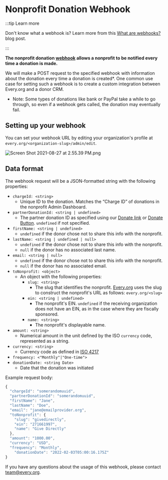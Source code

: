 # Nonprofit Donation Webhook

:::tip Learn more

Don't know what a webhook is? Learn more from this [What are webhooks?](https://zapier.com/blog/what-are-webhooks/) blog post.

:::

**The nonprofit donation [webhook](https://www.getvero.com/resources/webhooks) allows a nonprofit to be notified every time a donation is made.**

We will make a POST request to the specified webhook with information about the donation every time a donation is created\*. One common use case for setting such a webhook is to create a custom integration between Every.org and a donor CRM.

- Note: Some types of donations like bank or PayPal take a while to go through, so even if a webhook gets called, the donation may eventually fail.

## Setting up your webhook

You can set your webhook URL by editing your organization's profile at `every.org/<organization-slug>/admin/edit`.

![Screen Shot 2021-08-27 at 2.55.39 PM.png](https://s3-us-west-2.amazonaws.com/secure.notion-static.com/4f25f134-fd2a-401f-95d0-e3282fa9dd02/Screen_Shot_2021-08-27_at_2.55.39_PM.png)

## Data format

The webhook request will be a JSON-formatted string with the following properties:

- `chargeId: <string>`
  - Unique ID to the donation. Matches the “Charge ID” of donations in the nonprofit Admin Dashboard.
- `partnerDonationId: <string | undefined>`
  - The partner donation ID as specified using our [Donate link](https://www.notion.so/Donate-link-df7cf5ba509c40c4928c99f7a4896dde) or [Donate Button](https://www.notion.so/Donate-Button-05acd160c86148efb9836bb5d908705f). `undefined` if not specified.
- `firstName: <string | undefined>`
  - `undefined` if the donor chose not to share this info with the nonprofit.
- `lastName: <string | undefined | null>`
  - `undefined` if the donor chose not to share this info with the nonprofit.
  - `null` if the donor has no associated last name.
- `email: <string | null>`
  - `undefined` if the donor chose not to share this info with the nonprofit.
  - `null` if the donor has no associated email.
- `toNonprofit: <object>`
  - An object with the following properties:
    - `slug: <string>`
      - The slug that identifies the nonprofit. [Every.org](http://every.org) uses the slug to construct the nonprofit's URL as follows: `every.org/<slug>`
    - `ein: <string | undefined>`
      - The nonprofit's EIN. `undefined` if the receiving organization does not have an EIN, as in the case where they are fiscally sponsored.
    - `name: <string>`
      - The nonprofit's displayable name.
- `amount: <string>`
  - Numerical amount in the unit defined by the ISO `currency` code, represented as a string.
- `currency: <string>`
  - Currency code as defined in [ISO 4217](https://en.wikipedia.org/wiki/ISO_4217)
- `frequency: <"Monthly"|"One-time">`
- `donationDate: <string Date>`
  - Date that the donation was initiated

Example request body:

```jsx
{
  "chargeId": "somerandomuuid",
  "partnerDonationId": "somerandomuuid",
  "firstName": "Jane",
  "lastName": "Doe",
  "email": "jane@emailprovider.org",
  "toNonprofit": {
    "slug": "givedirectly",
    "ein": "271661997",
    "name": "Give Directly"
  },
  "amount": "1000.00",
  "currency": "USD",
  "frequency": "Monthly",
	"donationDate": "2022-02-03T05:00:16.175Z"
}
```

If you have any questions about the usage of this webhook, please contact [team@every.org](mailto:team@every.org).
